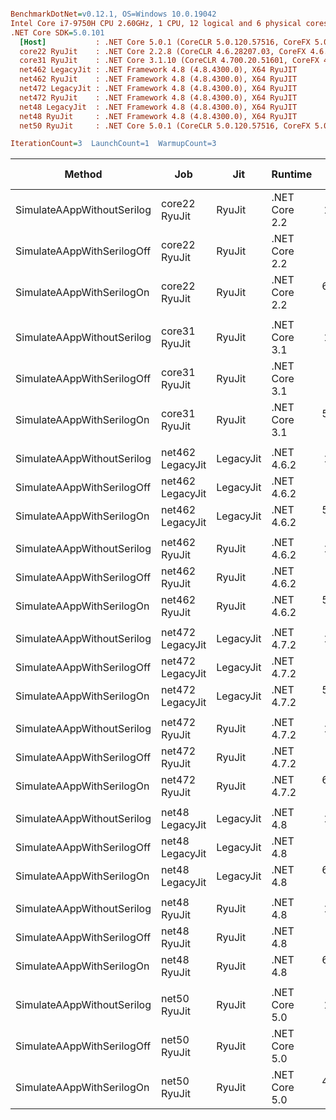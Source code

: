 ``` ini

BenchmarkDotNet=v0.12.1, OS=Windows 10.0.19042
Intel Core i7-9750H CPU 2.60GHz, 1 CPU, 12 logical and 6 physical cores
.NET Core SDK=5.0.101
  [Host]           : .NET Core 5.0.1 (CoreCLR 5.0.120.57516, CoreFX 5.0.120.57516), X64 RyuJIT
  core22 RyuJit    : .NET Core 2.2.8 (CoreCLR 4.6.28207.03, CoreFX 4.6.28208.02), X64 RyuJIT
  core31 RyuJit    : .NET Core 3.1.10 (CoreCLR 4.700.20.51601, CoreFX 4.700.20.51901), X64 RyuJIT
  net462 LegacyJit : .NET Framework 4.8 (4.8.4300.0), X64 RyuJIT
  net462 RyuJit    : .NET Framework 4.8 (4.8.4300.0), X64 RyuJIT
  net472 LegacyJit : .NET Framework 4.8 (4.8.4300.0), X64 RyuJIT
  net472 RyuJit    : .NET Framework 4.8 (4.8.4300.0), X64 RyuJIT
  net48 LegacyJit  : .NET Framework 4.8 (4.8.4300.0), X64 RyuJIT
  net48 RyuJit     : .NET Framework 4.8 (4.8.4300.0), X64 RyuJIT
  net50 RyuJit     : .NET Core 5.0.1 (CoreCLR 5.0.120.57516, CoreFX 5.0.120.57516), X64 RyuJIT

IterationCount=3  LaunchCount=1  WarmupCount=3  

```
|                     Method |              Job |       Jit |       Runtime |        Mean |        Error |      StdDev |  Ratio | RatioSD |     Gen 0 |    Gen 1 | Gen 2 |   Allocated |
|--------------------------- |----------------- |---------- |-------------- |------------:|-------------:|------------:|-------:|--------:|----------:|---------:|------:|------------:|
| SimulateAAppWithoutSerilog |    core22 RyuJit |    RyuJit | .NET Core 2.2 |    141.2 μs |      7.96 μs |     0.44 μs |   1.00 |    0.00 |    6.3477 |   0.4883 |     - |    39.16 KB |
| SimulateAAppWithSerilogOff |    core22 RyuJit |    RyuJit | .NET Core 2.2 |  1,495.6 μs |    353.83 μs |    19.39 μs |  10.59 |    0.16 |  439.4531 |  48.8281 |     - |  2702.13 KB |
|  SimulateAAppWithSerilogOn |    core22 RyuJit |    RyuJit | .NET Core 2.2 | 61,858.1 μs | 31,289.56 μs | 1,715.09 μs | 438.01 |   10.86 | 9777.7778 | 111.1111 |     - | 60190.07 KB |
|                            |                  |           |               |             |              |             |        |         |           |          |       |             |
| SimulateAAppWithoutSerilog |    core31 RyuJit |    RyuJit | .NET Core 3.1 |    145.6 μs |     21.41 μs |     1.17 μs |   1.00 |    0.00 |    6.3477 |   0.7324 |     - |    39.16 KB |
| SimulateAAppWithSerilogOff |    core31 RyuJit |    RyuJit | .NET Core 3.1 |  1,540.8 μs |    389.18 μs |    21.33 μs |  10.58 |    0.08 |  439.4531 |  54.6875 |     - |  2702.13 KB |
|  SimulateAAppWithSerilogOn |    core31 RyuJit |    RyuJit | .NET Core 3.1 | 57,835.6 μs |  8,413.70 μs |   461.18 μs | 397.25 |    6.34 | 9666.6667 | 111.1111 |     - | 59720.65 KB |
|                            |                  |           |               |             |              |             |        |         |           |          |       |             |
| SimulateAAppWithoutSerilog | net462 LegacyJit | LegacyJit |    .NET 4.6.2 |    190.7 μs |     37.04 μs |     2.03 μs |   1.00 |    0.00 |   20.7520 |   3.4180 |     - |   128.52 KB |
| SimulateAAppWithSerilogOff | net462 LegacyJit | LegacyJit |    .NET 4.6.2 |  1,411.3 μs |    488.51 μs |    26.78 μs |   7.40 |    0.16 |  326.1719 |  54.6875 |     - |  2015.72 KB |
|  SimulateAAppWithSerilogOn | net462 LegacyJit | LegacyJit |    .NET 4.6.2 | 58,987.2 μs | 30,392.62 μs | 1,665.92 μs | 309.32 |   10.55 | 9666.6667 | 222.2222 |     - | 59673.57 KB |
|                            |                  |           |               |             |              |             |        |         |           |          |       |             |
| SimulateAAppWithoutSerilog |    net462 RyuJit |    RyuJit |    .NET 4.6.2 |    192.4 μs |     32.29 μs |     1.77 μs |   1.00 |    0.00 |   20.7520 |   3.4180 |     - |   128.52 KB |
| SimulateAAppWithSerilogOff |    net462 RyuJit |    RyuJit |    .NET 4.6.2 |  1,395.4 μs |    409.01 μs |    22.42 μs |   7.26 |    0.18 |  326.1719 |  54.6875 |     - |  2015.72 KB |
|  SimulateAAppWithSerilogOn |    net462 RyuJit |    RyuJit |    .NET 4.6.2 | 59,132.0 μs | 12,569.31 μs |   688.97 μs | 307.40 |    3.49 | 9666.6667 | 222.2222 |     - | 59673.76 KB |
|                            |                  |           |               |             |              |             |        |         |           |          |       |             |
| SimulateAAppWithoutSerilog | net472 LegacyJit | LegacyJit |    .NET 4.7.2 |    192.5 μs |     66.45 μs |     3.64 μs |   1.00 |    0.00 |   20.7520 |   3.4180 |     - |   128.52 KB |
| SimulateAAppWithSerilogOff | net472 LegacyJit | LegacyJit |    .NET 4.7.2 |  1,407.6 μs |    244.09 μs |    13.38 μs |   7.31 |    0.21 |  326.1719 |  54.6875 |     - |  2015.72 KB |
|  SimulateAAppWithSerilogOn | net472 LegacyJit | LegacyJit |    .NET 4.7.2 | 59,340.7 μs | 19,858.28 μs | 1,088.50 μs | 308.23 |    3.72 | 9666.6667 | 222.2222 |     - | 59673.65 KB |
|                            |                  |           |               |             |              |             |        |         |           |          |       |             |
| SimulateAAppWithoutSerilog |    net472 RyuJit |    RyuJit |    .NET 4.7.2 |    196.3 μs |     34.39 μs |     1.88 μs |   1.00 |    0.00 |   20.7520 |   3.4180 |     - |   128.52 KB |
| SimulateAAppWithSerilogOff |    net472 RyuJit |    RyuJit |    .NET 4.7.2 |  1,524.6 μs |    320.24 μs |    17.55 μs |   7.77 |    0.16 |  326.1719 |  54.6875 |     - |  2015.72 KB |
|  SimulateAAppWithSerilogOn |    net472 RyuJit |    RyuJit |    .NET 4.7.2 | 60,038.9 μs | 30,374.22 μs | 1,664.91 μs | 305.88 |    5.60 | 9666.6667 | 222.2222 |     - | 59673.81 KB |
|                            |                  |           |               |             |              |             |        |         |           |          |       |             |
| SimulateAAppWithoutSerilog |  net48 LegacyJit | LegacyJit |      .NET 4.8 |    191.9 μs |     64.23 μs |     3.52 μs |   1.00 |    0.00 |   20.7520 |   3.4180 |     - |   128.52 KB |
| SimulateAAppWithSerilogOff |  net48 LegacyJit | LegacyJit |      .NET 4.8 |  1,436.7 μs |    577.38 μs |    31.65 μs |   7.49 |    0.29 |  326.1719 |  54.6875 |     - |  2015.72 KB |
|  SimulateAAppWithSerilogOn |  net48 LegacyJit | LegacyJit |      .NET 4.8 | 61,133.0 μs | 39,372.17 μs | 2,158.12 μs | 318.67 |   13.34 | 9666.6667 | 222.2222 |     - | 59673.63 KB |
|                            |                  |           |               |             |              |             |        |         |           |          |       |             |
| SimulateAAppWithoutSerilog |     net48 RyuJit |    RyuJit |      .NET 4.8 |    192.4 μs |     42.86 μs |     2.35 μs |   1.00 |    0.00 |   20.7520 |   3.4180 |     - |   128.52 KB |
| SimulateAAppWithSerilogOff |     net48 RyuJit |    RyuJit |      .NET 4.8 |  1,412.0 μs |    144.66 μs |     7.93 μs |   7.34 |    0.09 |  326.1719 |  54.6875 |     - |  2015.72 KB |
|  SimulateAAppWithSerilogOn |     net48 RyuJit |    RyuJit |      .NET 4.8 | 60,095.6 μs | 21,397.43 μs | 1,172.87 μs | 312.47 |    9.90 | 9666.6667 | 222.2222 |     - | 59673.46 KB |
|                            |                  |           |               |             |              |             |        |         |           |          |       |             |
| SimulateAAppWithoutSerilog |     net50 RyuJit |    RyuJit | .NET Core 5.0 |    138.7 μs |     63.29 μs |     3.47 μs |   1.00 |    0.00 |    6.3477 |   0.7324 |     - |    39.16 KB |
| SimulateAAppWithSerilogOff |     net50 RyuJit |    RyuJit | .NET Core 5.0 |  1,420.1 μs |    265.97 μs |    14.58 μs |  10.24 |    0.30 |  439.4531 |  54.6875 |     - |  2702.13 KB |
|  SimulateAAppWithSerilogOn |     net50 RyuJit |    RyuJit | .NET Core 5.0 | 43,850.8 μs |  6,335.79 μs |   347.29 μs | 316.22 |    6.27 | 9750.0000 | 166.6667 |     - |  60189.9 KB |
